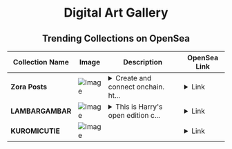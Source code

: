 <div align="center">

# Digital Art Gallery

## Trending Collections on OpenSea

| Collection Name                       | Image                                                                                     | Description                       | OpenSea Link                                                                                          |
|---------------------------------------|-------------------------------------------------------------------------------------------|-----------------------------------|--------------------------------------------------------------------------------------------------------|
| **Zora Posts** | ![Image](https://i.seadn.io/s/raw/files/13b0323dbcb19b7064eda7bfa9b17cac.jpg?w=500&auto=format?w=200&auto=format) | <details><summary>Create and connect onchain. ht...</summary>Create and connect onchain. https://zora.co</details> | <details><summary>Link</summary>[Zora Posts](https://opensea.io/collection/zora-posts-23149)</details> |
| **LAMBARGAMBAR** | ![Image](https://i.seadn.io/s/raw/files/bdcf12e5e709e485c36130d09543af0a.png?w=500&auto=format?w=200&auto=format) | <details><summary>This is Harry's open edition c...</summary>This is Harry's open edition collection made with Nifty Island's creator tool.</details> | <details><summary>Link</summary>[LAMBARGAMBAR](https://opensea.io/collection/lambargambar)</details> |
| **KUROMICUTIE** | ![Image](https://i.seadn.io/s/raw/files/b7433359d6c670a8bb580eb47d11f9c2.jpg?w=500&auto=format?w=200&auto=format) |  | <details><summary>Link</summary>[KUROMICUTIE](https://opensea.io/collection/kuromicutie)</details> |

</div>